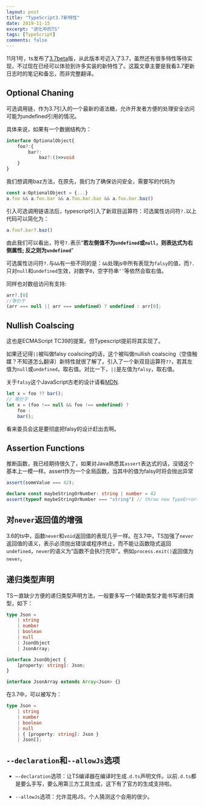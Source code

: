 ```yaml
---
layout: post
title: "TypeScript3.7新特性"
date: 2019-11-15
excerpt: "进化中的TS"
tags: [TypeScript]
comments: false
---
```


11月1号，ts发布了[3.7beta](https://devblogs.microsoft.com/typescript/announcing-typescript-3-7-beta/)版，从此版本号迈入了3.7，虽然还有很多特性等待实现，不过现在已经可以体验到许多实装的新特性了。这篇文章主要是我看3.7更新日志时的笔记和备忘，而非完整翻译。

## Optional Chaning

可选调用链，作为3.7引入的一个最新的语法糖，允许开发者方便的处理安全访问可能为undefined引用的情况。

具体来说，如果有一个数据结构为：

```typescript
interface OptionalObject{
    foo?:{
        bar?:
        	baz?:()=>void
    }
}
```

我们想调用baz方法，在原先，我们为了确保访问安全，需要写的代码为

```typescript
const a:OptionalObject = {...}
a.foo && a.foo.bar && a.foo.bar.baz && a.foo.bar.baz()
```

引入可选调用链语法后，typescript引入了新双目运算符：可选属性访问符`?.`以上代码可以简化为：

```typescript
a.foo?.bar?.baz()
```

由此我们可以看出，符号`?.`表示“**若左侧值不为`undefined`或`null`，则表达式为右侧属性; 反之则为`undefined`**”

可选属性访问符`?.`与`&&`有一些不同的是：`&&`处理js中所有表现为`falsy`的值，而`?.`只对`null`和`undefined`生效，对数字`0`，空字符串`‘’`等依然会取右值。

同样也对数组访问有支持:

```typescript
arr?.[0]
//等价于
(arr === null || arr === undefined) ? undefined : arr[0];
```

## Nullish Coalscing

这也是ECMAScript TC39的提案，但Typescript提前将其实现了。

如果还记得`||`被叫做falsy coalscing的话，这个被叫做nullish coalscing（空值触媒？不知道怎么翻译）新特性就很了解了。引入了一个新双目运算符`??`，若其左值为`null`或`undefined`，取右值。对比一下，`||`是左值为`falsy`，取右值。

关于`falsy`这个JavaScript古老的设计请看[MDN](https://developer.mozilla.org/zh-CN/docs/Glossary/Falsy).

```typescript
let x = foo ?? bar();
// 等价于
let x = (foo !== null && foo !== undefined) ?
    foo :
    bar();
```

看来委员会这是要彻底把falsy的设计赶出去啊。

## Assertion Functions

推断函数，我已经期待很久了，如果对Java熟悉其`assert`表达式的话，没错这个基本上一模一样。assert作为一个全局函数，当其中的值为falsy时将会抛出异常

```typescript
assert(someValue === 42);

declare const maybeStringOrNumber: string | number = 42
assert(typeof maybeStringOrNumber === "string") // throw new TypeError()
```

## 对`never`返回值的增强

3.6的ts中，函数`never`和`void`返回值的表现几乎一样。在3.7中，TS加强了`never`返回值的语义，表示必须抛出错误或程序终止，而不能让函数隐式返回`undefined`，`never`的语义为“函数不会执行完毕”。例如`process.exit()`返回值为`never`。

## 递归类型声明

TS一直缺少方便的递归类型声明方法，一般要多写一个辅助类型才能书写递归类型，如下：

```typescript
type Json =
    | string
    | number
    | boolean
    | null
    | JsonObject
    | JsonArray;

interface JsonObject {
    [property: string]: Json;
}

interface JsonArray extends Array<Json> {}
```

在3.7中，可以被写为：

```typescript
type Json =
    | string
    | number
    | boolean
    | null
    | { [property: string]: Json }
    | Json[];
```

## `--declaration`和`--allowJs`选项

- `–-declaration`选项：让TS编译器在编译时生成`.d.ts`声明文件。以前`.d.ts`都是要么手写，要么用第三方工具生成，这下有了官方的生成支持啦。

- `--allowJs`选项：允许混用JS，个人猜测这个会用的很少。